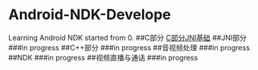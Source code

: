 # Android-NDK-Develope
Learning Android NDK started from 0. 
##C部分 
 [C部分JNI基础](https://github.com/ccj659/Android-NDK-Develope/blob/master/C/%E6%8C%87%E9%92%88%E7%9B%B8%E5%85%B3.md)
##JNI部分
###in progress
##C++部分
###in progress
##音视频处理
###in progress
##NDK
###in progress
##视频直播与通话
###in progress
